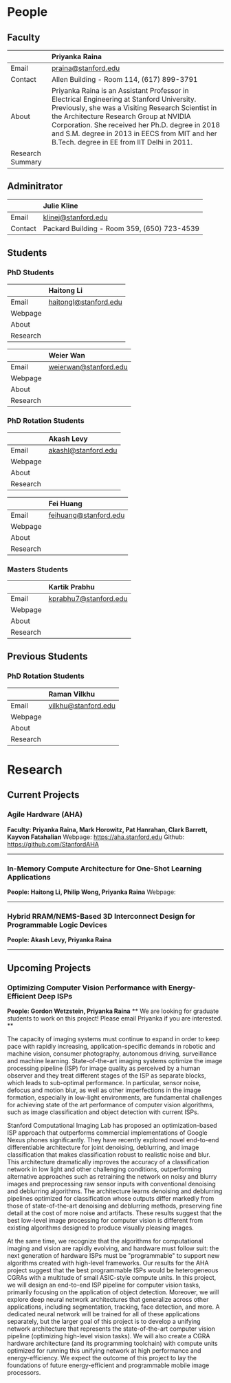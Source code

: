 # People
## Faculty

| | Priyanka Raina |
|:-------------|:------------------|
| Email            | praina@stanford.edu |
| Contact          | Allen Building - Room 114, (617) 899-3791 |
| About            | Priyanka Raina is an Assistant Professor in Electrical Engineering at Stanford University. Previously, she was a Visiting Research Scientist in the Architecture Research Group at NVIDIA Corporation. She received her Ph.D. degree in 2018 and S.M. degree in 2013 in EECS from MIT and her B.Tech. degree in EE from IIT Delhi in 2011. |
| Research Summary | |

## Adminitrator

| | Julie Kline |
|:-------------|:------------------|
| Email            | klinej@stanford.edu |
| Contact          | Packard Building - Room 359, (650) 723-4539 |


## Students
### PhD Students

|              | Haitong Li            |
|:-------------|:----------------------|
| Email        | haitongl@stanford.edu |
| Webpage      | |
| About        | |
| Research     | |

|              | Weier Wan             |
|:-------------|:----------------------|
| Email        | weierwan@stanford.edu |
| Webpage      | |
| About        | |
| Research     | |

### PhD Rotation Students

|              | Akash Levy           |
|:-------------|:----------------------|
| Email        | akashl@stanford.edu |
| Webpage      | |
| About        | |
| Research     | |

|              | Fei Huang             |
|:-------------|:----------------------|
| Email        | feihuang@stanford.edu |
| Webpage      | |
| About        | |
| Research     | |

### Masters Students

|              | Kartik Prabhu         |
|:-------------|:----------------------|
| Email        | kprabhu7@stanford.edu |
| Webpage      | |
| About        | |
| Research     | |

## Previous Students
### PhD Rotation Students

|              | Raman Vilkhu          |
|:-------------|:----------------------|
| Email        | vilkhu@stanford.edu |
| Webpage      | |
| About        | |
| Research     | |

# Research
## Current Projects

### Agile Hardware (AHA)
**Faculty: Priyanka Raina, Mark Horowitz, Pat Hanrahan, Clark Barrett, Kayvon Fatahalian**
Webpage: https://aha.stanford.edu
Github: https://github.com/StanfordAHA

* * *

### In-Memory Compute Architecture for One-Shot Learning Applications
**People: Haitong Li, Philip Wong, Priyanka Raina**
Webpage: 

* * *

### Hybrid RRAM/NEMS-Based 3D Interconnect Design for Programmable Logic Devices
**People: Akash Levy, Priyanka Raina**

* * *

## Upcoming Projects

### Optimizing Computer Vision Performance with Energy-Efficient Deep ISPs
**People: Gordon Wetzstein, Priyanka Raina**
** We are looking for graduate students to work on this project! Please email Priyanka if you are interested. **

The capacity of imaging systems must continue to expand in order to keep pace with rapidly increasing, application-specific demands in robotic and machine vision, consumer photography, autonomous driving, surveillance and machine learning. State-of-the-art imaging systems optimize the image processing pipeline (ISP) for image quality as perceived by a human observer and they treat different stages of the ISP as separate blocks, which leads to sub-optimal performance. In particular, sensor noise, defocus and motion blur, as well as other imperfections in the image formation, especially in low-light environments, are fundamental challenges for achieving state of the art performance of computer vision algorithms, such as image classification and object detection with current ISPs. 

Stanford Computational Imaging Lab has proposed an optimization-based ISP approach that outperforms commercial implementations of Google Nexus phones significantly. They have recently explored novel end-to-end differentiable architecture for joint denoising, deblurring, and image classification that makes classification robust to realistic noise and blur. This architecture dramatically improves the accuracy of a classification network in low light and other challenging conditions, outperforming alternative approaches such as retraining the network on noisy and blurry images and preprocessing raw sensor inputs with conventional denoising and deblurring algorithms. The architecture learns denoising and deblurring pipelines optimized for classification whose outputs differ markedly from those of state-of-the-art denoising and deblurring methods, preserving fine detail at the cost of more noise and artifacts. These results suggest that the best low-level image processing for computer vision is different from existing algorithms designed to produce visually pleasing images.

At the same time, we recognize that the algorithms for computational imaging and vision are rapidly evolving, and hardware must follow suit: the next generation of hardware ISPs must be "programmable" to support new algorithms created with high-level frameworks. Our results for the AHA project suggest that the best programmable ISPs would be heterogeneous CGRAs with a multitude of small ASIC-style compute units. In this project, we will design an end-to-end ISP pipeline for computer vision tasks, primarily focusing on the application of object detection. Moreover, we will explore deep neural network architectures that generalize across other applications, including segmentation, tracking, face detection, and more. A dedicated neural network will be trained for all of these applications separately, but the larger goal of this project is to develop a unifying network architecture that represents the state-of-the-art computer vision pipeline (optimizing high-level vision tasks). We will also create a CGRA hardware architecture (and its programming toolchain) with compute units optimized for running this unifying network at high performance and energy-efficiency. We expect the outcome of this project to lay the foundations of future energy-efficient and programmable mobile image processors.
